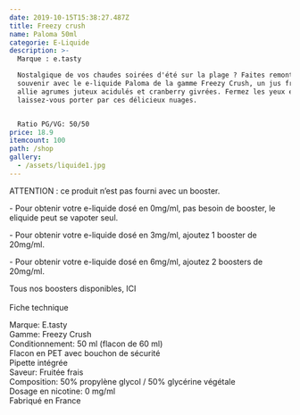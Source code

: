```yaml
---
date: 2019-10-15T15:38:27.487Z
title: Freezy crush
name: Paloma 50ml
categorie: E-Liquide
description: >-
  Marque : e.tasty

  Nostalgique de vos chaudes soirées d'été sur la plage ? Faites remonter vos
  souvenir avec le e-liquide Paloma de la gamme Freezy Crush, un jus fresh qui
  allie agrumes juteux acidulés et cranberry givrées. Fermez les yeux et
  laissez-vous porter par ces délicieux nuages. 


  Ratio PG/VG: 50/50 
price: 18.9
itemcount: 100
path: /shop
gallery:
  - /assets/liquide1.jpg
---
```

ATTENTION : ce produit n’est pas fourni avec un booster.

\- Pour obtenir votre e-liquide dosé en 0mg/ml, pas besoin de booster, le eliquide peut se vapoter seul.

\- Pour obtenir votre e-liquide dosé en 3mg/ml, ajoutez 1 booster de 20mg/ml.

\- Pour obtenir votre e-liquide dosé en 6mg/ml, ajoutez 2 boosters de 20mg/ml.

Tous nos boosters disponibles, ICI\
\
Fiche technique

Marque: E.tasty\
Gamme: Freezy Crush\
Conditionnement: 50 ml (flacon de 60 ml)\
Flacon en PET avec bouchon de sécurité\
Pipette intégrée\
Saveur: Fruitée frais\
Composition: 50% propylène glycol / 50% glycérine végétale\
Dosage en nicotine: 0 mg/ml\
Fabriqué en France
